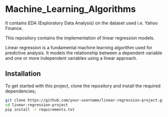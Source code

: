 # Machine_Learning_Algorithms

It contains EDA (Exploratory Data Analysis) on the dataset used i.e. Yahoo Finance. 

This repository contains the implementation of linear regression models.

Linear regression is a fundamental machine learning algorithm used for predictive analysis. It models the relationship between a dependent variable and one or more independent variables using a linear approach.

## Installation

To get started with this project, clone the repository and install the required dependencies;

```bash
git clone https://github.com/your-username/linear-regression-project.git
cd linear-regression-project
pip install -r requirements.txt
